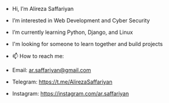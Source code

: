 - Hi, I’m Alireza Saffariyan
- I’m interested in Web Development and Cyber Security
- I’m currently learning Python, Django, and Linux
- I'm looking for someone to learn together and build projects

- 📫 How to reach me:
- Email: ar.saffariyan@gmail.com
- Telegram: https://t.me/AlirezaSaffariyan
- Instagram: https://instagram.com/ar.saffariyan

<!---
AlirezaSaffariyan/AlirezaSaffariyan is a ✨ special ✨ repository because its `README.md` (this file) appears on your GitHub profile.
You can click the Preview link to take a look at your changes.
--->
